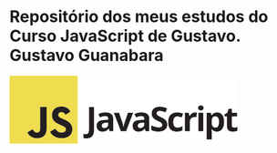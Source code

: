 # Repositório dos meus estudos do Curso JavaScript de Gustavo. **Gustavo Guanabara**

![logojs](https://github.com/Danieloliver11/CursoEmVideoJavaScript/blob/main/logo-javascript.png)





